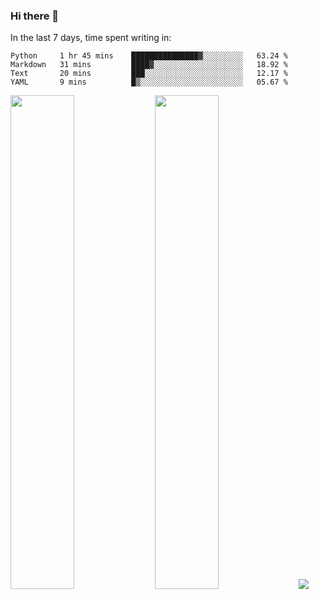 ### Hi there 👋

In the last 7 days, time spent writing in:

<!--START_SECTION:waka-->

```text
Python     1 hr 45 mins    ███████████████▓░░░░░░░░░   63.24 %
Markdown   31 mins         ████▓░░░░░░░░░░░░░░░░░░░░   18.92 %
Text       20 mins         ███░░░░░░░░░░░░░░░░░░░░░░   12.17 %
YAML       9 mins          █▒░░░░░░░░░░░░░░░░░░░░░░░   05.67 %
```

<!--END_SECTION:waka-->

<img src="https://wakatime.com/share/@jimtje/5d0c92de-08f8-4a72-8f2f-6a9693d1e318.svg" width=45% height=45%> <img src="https://wakatime.com/share/@jimtje/501498ae-bda5-4da7-a89d-b40bcdd5556d.svg" width=45% height=45%>
![](https://hit.yhype.me/github/profile?user_id=43537315)
